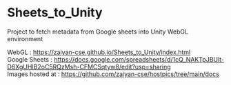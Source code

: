 # Sheets_to_Unity
Project to fetch metadata from Google sheets into Unity WebGL environment

WebGL : https://zaiyan-cse.github.io/Sheets_to_Unity/index.html <br/>
Google Sheets : https://docs.google.com/spreadsheets/d/1cQ_NAKTpJBUlt-D6XgUHIB2oC5RQzMsh-CFMCSqtyw8/edit?usp=sharing <br/>
Images hosted at : https://github.com/zaiyan-cse/hostpics/tree/main/docs

